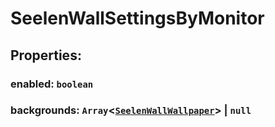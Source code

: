 # **SeelenWallSettingsByMonitor**

## **Properties**:

### enabled: `boolean`

### backgrounds: `Array`<[`SeelenWallWallpaper`](./SeelenWallWallpaper)> | `null`
